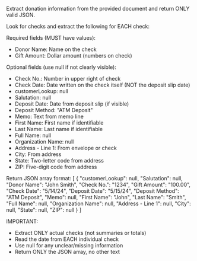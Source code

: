 Extract donation information from the provided document and return ONLY valid JSON.

Look for checks and extract the following for EACH check:

Required fields (MUST have values):
- Donor Name: Name on the check
- Gift Amount: Dollar amount (numbers on check)

Optional fields (use null if not clearly visible):
- Check No.: Number in upper right of check
- Check Date: Date written on the check itself (NOT the deposit slip date)
- customerLookup: null
- Salutation: null
- Deposit Date: Date from deposit slip (if visible)
- Deposit Method: "ATM Deposit"
- Memo: Text from memo line
- First Name: First name if identifiable
- Last Name: Last name if identifiable
- Full Name: null
- Organization Name: null
- Address - Line 1: From envelope or check
- City: From address
- State: Two-letter code from address
- ZIP: Five-digit code from address

Return JSON array format:
[
  {
    "customerLookup": null,
    "Salutation": null,
    "Donor Name": "John Smith",
    "Check No.": "1234",
    "Gift Amount": "100.00",
    "Check Date": "5/14/24",
    "Deposit Date": "5/15/24",
    "Deposit Method": "ATM Deposit",
    "Memo": null,
    "First Name": "John",
    "Last Name": "Smith",
    "Full Name": null,
    "Organization Name": null,
    "Address - Line 1": null,
    "City": null,
    "State": null,
    "ZIP": null
  }
]

IMPORTANT:
- Extract ONLY actual checks (not summaries or totals)
- Read the date from EACH individual check
- Use null for any unclear/missing information
- Return ONLY the JSON array, no other text